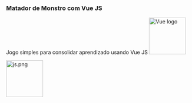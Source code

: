 ### Matador de Monstro com Vue JS <p align="center">
Jogo simples para consolidar aprendizado usando Vue JS
<a href="https://vuejs.org" target="_blank" rel="noopener noreferrer"><img width="100" src="https://vuejs.org/images/logo.png" alt="Vue logo"></a></p>
<img width="100" src="/voodootikigod/logo.js/blob/master/js.png?raw=true" alt="js.png">
